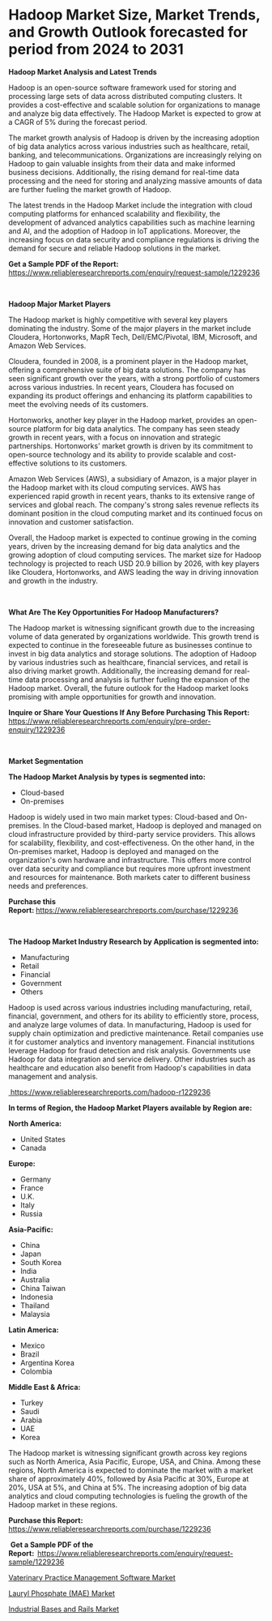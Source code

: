 <p><h1>Hadoop Market Size, Market Trends, and Growth Outlook forecasted for period from 2024 to 2031</h1></p><p><strong>Hadoop Market Analysis and Latest Trends</strong></p>
<p><p>Hadoop is an open-source software framework used for storing and processing large sets of data across distributed computing clusters. It provides a cost-effective and scalable solution for organizations to manage and analyze big data effectively. The Hadoop Market is expected to grow at a CAGR of 5% during the forecast period.</p><p>The market growth analysis of Hadoop is driven by the increasing adoption of big data analytics across various industries such as healthcare, retail, banking, and telecommunications. Organizations are increasingly relying on Hadoop to gain valuable insights from their data and make informed business decisions. Additionally, the rising demand for real-time data processing and the need for storing and analyzing massive amounts of data are further fueling the market growth of Hadoop.</p><p>The latest trends in the Hadoop Market include the integration with cloud computing platforms for enhanced scalability and flexibility, the development of advanced analytics capabilities such as machine learning and AI, and the adoption of Hadoop in IoT applications. Moreover, the increasing focus on data security and compliance regulations is driving the demand for secure and reliable Hadoop solutions in the market.</p></p>
<p><strong>Get a Sample PDF of the Report:&nbsp;</strong> <a href="https://www.reliableresearchreports.com/enquiry/request-sample/1229236">https://www.reliableresearchreports.com/enquiry/request-sample/1229236</a></p>
<p>&nbsp;</p>
<p><strong>Hadoop Major Market Players</strong></p>
<p><p>The Hadoop market is highly competitive with several key players dominating the industry. Some of the major players in the market include Cloudera, Hortonworks, MapR Tech, Dell/EMC/Pivotal, IBM, Microsoft, and Amazon Web Services.</p><p>Cloudera, founded in 2008, is a prominent player in the Hadoop market, offering a comprehensive suite of big data solutions. The company has seen significant growth over the years, with a strong portfolio of customers across various industries. In recent years, Cloudera has focused on expanding its product offerings and enhancing its platform capabilities to meet the evolving needs of its customers.</p><p>Hortonworks, another key player in the Hadoop market, provides an open-source platform for big data analytics. The company has seen steady growth in recent years, with a focus on innovation and strategic partnerships. Hortonworks' market growth is driven by its commitment to open-source technology and its ability to provide scalable and cost-effective solutions to its customers.</p><p>Amazon Web Services (AWS), a subsidiary of Amazon, is a major player in the Hadoop market with its cloud computing services. AWS has experienced rapid growth in recent years, thanks to its extensive range of services and global reach. The company's strong sales revenue reflects its dominant position in the cloud computing market and its continued focus on innovation and customer satisfaction.</p><p>Overall, the Hadoop market is expected to continue growing in the coming years, driven by the increasing demand for big data analytics and the growing adoption of cloud computing services. The market size for Hadoop technology is projected to reach USD 20.9 billion by 2026, with key players like Cloudera, Hortonworks, and AWS leading the way in driving innovation and growth in the industry.</p></p>
<p>&nbsp;</p>
<p><strong>What Are The Key Opportunities For Hadoop Manufacturers?</strong></p>
<p><p>The Hadoop market is witnessing significant growth due to the increasing volume of data generated by organizations worldwide. This growth trend is expected to continue in the foreseeable future as businesses continue to invest in big data analytics and storage solutions. The adoption of Hadoop by various industries such as healthcare, financial services, and retail is also driving market growth. Additionally, the increasing demand for real-time data processing and analysis is further fueling the expansion of the Hadoop market. Overall, the future outlook for the Hadoop market looks promising with ample opportunities for growth and innovation.</p></p>
<p><strong>Inquire or Share Your Questions If Any Before Purchasing This Report:</strong> <a href="https://www.reliableresearchreports.com/enquiry/pre-order-enquiry/1229236">https://www.reliableresearchreports.com/enquiry/pre-order-enquiry/1229236</a></p>
<p>&nbsp;</p>
<p><strong>Market Segmentation</strong></p>
<p><strong>The Hadoop Market Analysis by types is segmented into:</strong></p>
<p><ul><li>Cloud-based</li><li>On-premises</li></ul></p>
<p><p>Hadoop is widely used in two main market types: Cloud-based and On-premises. In the Cloud-based market, Hadoop is deployed and managed on cloud infrastructure provided by third-party service providers. This allows for scalability, flexibility, and cost-effectiveness. On the other hand, in the On-premises market, Hadoop is deployed and managed on the organization's own hardware and infrastructure. This offers more control over data security and compliance but requires more upfront investment and resources for maintenance. Both markets cater to different business needs and preferences.</p></p>
<p><strong>Purchase this Report:&nbsp;</strong><a href="https://www.reliableresearchreports.com/purchase/1229236">https://www.reliableresearchreports.com/purchase/1229236</a></p>
<p>&nbsp;</p>
<p><strong>The Hadoop Market Industry Research by Application is segmented into:</strong></p>
<p><ul><li>Manufacturing</li><li>Retail</li><li>Financial</li><li>Government</li><li>Others</li></ul></p>
<p><p>Hadoop is used across various industries including manufacturing, retail, financial, government, and others for its ability to efficiently store, process, and analyze large volumes of data. In manufacturing, Hadoop is used for supply chain optimization and predictive maintenance. Retail companies use it for customer analytics and inventory management. Financial institutions leverage Hadoop for fraud detection and risk analysis. Governments use Hadoop for data integration and service delivery. Other industries such as healthcare and education also benefit from Hadoop's capabilities in data management and analysis.</p></p>
<p><a href="https://www.reliableresearchreports.com/hadoop-r1229236">&nbsp;https://www.reliableresearchreports.com/hadoop-r1229236</a></p>
<p><strong>In terms of Region, the Hadoop Market Players available by Region are:</strong></p>
<p>
    <p> <strong> North America: </strong>
        <ul>
            <li>United States</li>
            <li>Canada</li>
        </ul>
        </p> 
    <p> <strong> Europe: </strong>
        <ul>
            <li>Germany</li>
            <li>France</li>
            <li>U.K.</li>
            <li>Italy</li>
            <li>Russia</li>
        </ul>
        </p> 
    <p> <strong> Asia-Pacific: </strong>
        <ul>
            <li>China</li>
            <li>Japan</li>
            <li>South Korea</li>
            <li>India</li>
            <li>Australia</li>
            <li>China Taiwan</li>
            <li>Indonesia</li>
            <li>Thailand</li>
            <li>Malaysia</li>
        </ul>
        </p> 
    <p> <strong> Latin America: </strong>
        <ul>
            <li>Mexico</li>
            <li>Brazil</li>
            <li>Argentina Korea</li>
            <li>Colombia</li>
        </ul>
        </p> 
    <p> <strong> Middle East & Africa: </strong>
        <ul>
            <li>Turkey</li>
            <li>Saudi</li>
            <li>Arabia</li>
            <li>UAE</li>
            <li>Korea</li>
        </ul>
    </p>
    </p>
<p><p>The Hadoop market is witnessing significant growth across key regions such as North America, Asia Pacific, Europe, USA, and China. Among these regions, North America is expected to dominate the market with a market share of approximately 40%, followed by Asia Pacific at 30%, Europe at 20%, USA at 5%, and China at 5%. The increasing adoption of big data analytics and cloud computing technologies is fueling the growth of the Hadoop market in these regions.</p></p>
<p><strong>Purchase this Report: </strong><a href="https://www.reliableresearchreports.com/purchase/1229236">https://www.reliableresearchreports.com/purchase/1229236</a></p>
<p>&nbsp;<strong>Get a Sample PDF of the Report:&nbsp;&nbsp;</strong><a href="https://www.reliableresearchreports.com/enquiry/request-sample/1229236">https://www.reliableresearchreports.com/enquiry/request-sample/1229236</a></p>
<p><strong></strong></p>
<p><p><a href="https://www.linkedin.com/pulse/vaterinary-practice-management-software-market-size-growth-dydvf">Vaterinary Practice Management Software Market</a></p><p><a href="https://www.linkedin.com/pulse/lauryl-phosphate-mae-market-research-report-provides-thorough-qju9e">Lauryl Phosphate (MAE) Market</a></p><p><a href="https://www.linkedin.com/pulse/industrial-bases-rails-market-centers-aspects-growth-share-gzcuf">Industrial Bases and Rails Market</a></p></p>